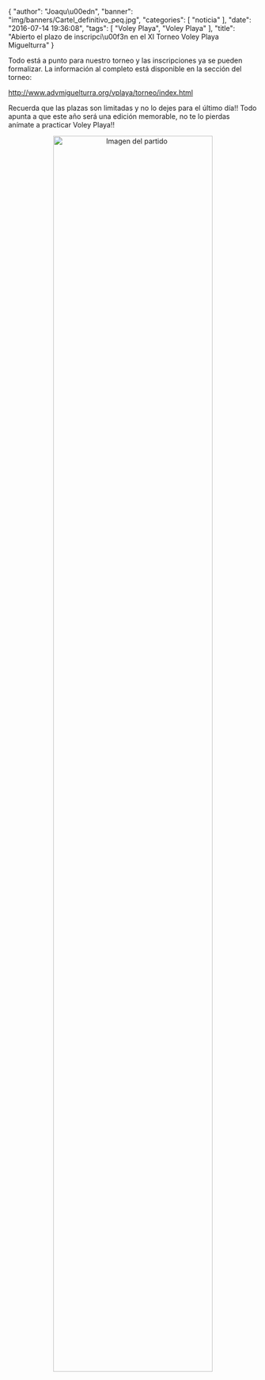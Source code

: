 {
  "author": "Joaqu\u00edn", 
  "banner": "img/banners/Cartel_definitivo_peq.jpg", 
  "categories": [
    "noticia"
  ], 
  "date": "2016-07-14 19:36:08", 
  "tags": [
    "Voley Playa", 
    "Voley Playa"
  ], 
  "title": "Abierto el plazo de inscripci\u00f3n en el XI Torneo Voley Playa Miguelturra"
}

Todo está a punto para nuestro torneo y las inscripciones ya se pueden formalizar. La información al completo está disponible en la sección del torneo:

http://www.advmiguelturra.org/vplaya/torneo/index.html

Recuerda que las plazas son limitadas y no lo dejes para el último día!! Todo apunta a que este año será una edición memorable, no te lo pierdas anímate a practicar Voley Playa!!

<center>
<a target="_new" href="http://www.advmiguelturra.org/img/banners/Cartel%20definitivo%20peq.jpg"> 
<img alt="Imagen del partido" width="80%" align="center" src="http://www.advmiguelturra.org/img/banners/Cartel%20definitivo%20peq.jpg"/> </a> </center>

